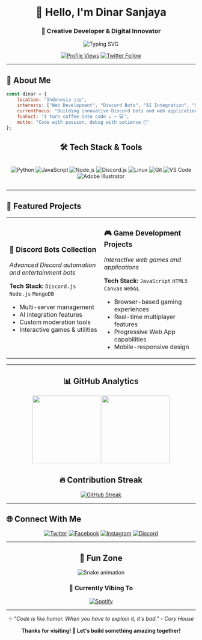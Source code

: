 <div align="center">

# 👋 Hello, I'm Dinar Sanjaya
### 🚀 Creative Developer & Digital Innovator

<img src="https://readme-typing-svg.demolab.com?font=Fira+Code&size=22&duration=3000&pause=1000&color=00D9FF&center=true&vCenter=true&width=435&lines=Welcome+to+my+GitHub!;Full+Stack+Developer;Creative+Problem+Solver;Always+Learning+%F0%9F%93%9A" alt="Typing SVG" />

<br>

[![Profile Views](https://komarev.com/ghpvc/?username=dinarsanjaya&label=Profile%20views&color=00d9ff&style=for-the-badge)](https://github.com/dinarsanjaya)
[![Twitter Follow](https://img.shields.io/twitter/follow/psyduckxnx?logo=twitter&style=for-the-badge&color=1DA1F2)](https://twitter.com/psyduckxnx)

</div>

---

## 🎯 About Me

```javascript
const dinar = {
    location: "Indonesia 🇮🇩",
    interests: ["Web Development", "Discord Bots", "AI Integration", "Game Development"],
    currentFocus: "Building innovative Discord bots and web applications",
    funFact: "I turn coffee into code ☕ → 💻",
    motto: "Code with passion, debug with patience 🐛"
};
```

<div align="center">

## 🛠️ Tech Stack & Tools

<div style="display: flex; justify-content: center; flex-wrap: wrap; gap: 10px;">

![Python](https://img.shields.io/badge/Python-3776AB?style=for-the-badge&logo=python&logoColor=white)
![JavaScript](https://img.shields.io/badge/JavaScript-F7DF1E?style=for-the-badge&logo=javascript&logoColor=black)
![Node.js](https://img.shields.io/badge/Node.js-43853D?style=for-the-badge&logo=node.js&logoColor=white)
![Discord.js](https://img.shields.io/badge/Discord.js-5865F2?style=for-the-badge&logo=discord&logoColor=white)
![Linux](https://img.shields.io/badge/Linux-FCC624?style=for-the-badge&logo=linux&logoColor=black)
![Git](https://img.shields.io/badge/Git-F05032?style=for-the-badge&logo=git&logoColor=white)
![VS Code](https://img.shields.io/badge/VS_Code-007ACC?style=for-the-badge&logo=visual-studio-code&logoColor=white)
![Adobe Illustrator](https://img.shields.io/badge/Adobe_Illustrator-FF9A00?style=for-the-badge&logo=adobe-illustrator&logoColor=white)

</div>

</div>

---

## 🚀 Featured Projects

<div align="center">

<table>
<tr>
<td width="50%">

### 🤖 Discord Bots Collection
*Advanced Discord automation and entertainment bots*

**Tech Stack:** `Discord.js` `Node.js` `MongoDB`

- Multi-server management
- AI integration features
- Custom moderation tools
- Interactive games & utilities

</td>
<td width="50%">

### 🎮 Game Development Projects
*Interactive web games and applications*

**Tech Stack:** `JavaScript` `HTML5 Canvas` `WebGL`

- Browser-based gaming experiences
- Real-time multiplayer features
- Progressive Web App capabilities
- Mobile-responsive design

</td>
</tr>
</table>

</div>

---

<div align="center">

## 📊 GitHub Analytics

<img height="180em" src="https://github-readme-stats.vercel.app/api?username=dinarsanjaya&show_icons=true&theme=tokyonight&include_all_commits=true&count_private=true"/>
<img height="180em" src="https://github-readme-stats.vercel.app/api/top-langs/?username=dinarsanjaya&layout=compact&langs_count=8&theme=tokyonight"/>

</div>

<div align="center">

## 🔥 Contribution Streak

[![GitHub Streak](https://streak-stats.demolab.com/?user=dinarsanjaya&theme=tokyonight&hide_border=true)](https://git.io/streak-stats)

</div>

---

## 🌐 Connect With Me

<div align="center">

[![Twitter](https://img.shields.io/badge/Twitter-1DA1F2?style=for-the-badge&logo=twitter&logoColor=white)](https://twitter.com/psyduckxnx)
[![Facebook](https://img.shields.io/badge/Facebook-1877F2?style=for-the-badge&logo=facebook&logoColor=white)](https://fb.com/dinarsanjayaa)
[![Instagram](https://img.shields.io/badge/Instagram-E4405F?style=for-the-badge&logo=instagram&logoColor=white)](https://instagram.com/dinarsanjaya)
[![Discord](https://img.shields.io/badge/Discord-5865F2?style=for-the-badge&logo=discord&logoColor=white)](https://discord.gg/psyduck__)

</div>

---

<div align="center">

## 💫 Fun Zone

<img src="https://github.com/dinarsanjaya/dinarsanjaya/blob/output/github-contribution-grid-snake-dark.svg" alt="Snake animation" />

### 🎵 Currently Vibing To
[![Spotify](https://novatorem-dinarsanjaya.vercel.app/api/spotify)](https://open.spotify.com/user/dinarsanjaya)

---

*✨ "Code is like humor. When you have to explain it, it's bad." - Cory House*

**Thanks for visiting! 🚀 Let's build something amazing together!**

</div>
